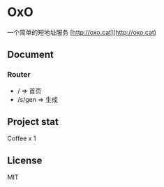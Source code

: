 # OxO

一个简单的短地址服务
[http://oxo.cat](http://oxo.cat)



## Document

### Router

- / => 首页
- /s/gen => 生成

## Project stat

Coffee x 1

## License

MIT